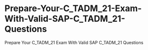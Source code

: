 # Prepare-Your-C_TADM_21-Exam-With-Valid-SAP-C_TADM_21-Questions
Prepare Your C_TADM_21 Exam With Valid SAP C_TADM_21 Questions
